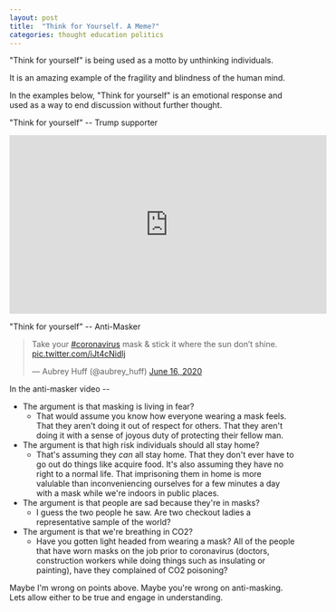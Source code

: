 ```yaml
---
layout: post
title:  "Think for Yourself. A Meme?"
categories: thought education politics
---
```


"Think for yourself" is being used as a motto by unthinking individuals.

It is an amazing example of the fragility and blindness of the human mind.

In the examples below, "Think for yourself" is an emotional response and used as a way to end discussion without further thought.

"Think for yourself" -- Trump supporter
<iframe width="560" height="315" src="https://www.youtube.com/embed/NzDhm808oU4?start=697" frameborder="0" allow="accelerometer; autoplay; encrypted-media; gyroscope; picture-in-picture" allowfullscreen></iframe>

"Think for yourself" -- Anti-Masker
<blockquote class="twitter-tweet"><p lang="en" dir="ltr">Take your <a href="https://twitter.com/hashtag/coronavirus?src=hash&amp;ref_src=twsrc%5Etfw">#coronavirus</a> mask &amp; stick it where the sun don’t shine. <a href="https://t.co/iJt4cNidlj">pic.twitter.com/iJt4cNidlj</a></p>&mdash; Aubrey Huff (@aubrey_huff) <a href="https://twitter.com/aubrey_huff/status/1273018665391099904?ref_src=twsrc%5Etfw">June 16, 2020</a></blockquote> <script async src="https://platform.twitter.com/widgets.js" charset="utf-8"></script>

In the anti-masker video --

* The argument is that masking is living in fear?
  * That would assume you know how everyone wearing a mask feels. That they aren't doing it out of respect for others. That they aren't doing it with a sense of joyous duty of protecting their fellow man.
* The argument is that high risk individuals should all stay home?
  * That's assuming they _can_ all stay home. That they don't ever have to go out do things like acquire food. It's also assuming they have no right to a normal life. That imprisoning them in home is more valulable than inconveniencing ourselves for a few minutes a day with a mask while we're indoors in public places.
* The argument is that people are sad because they're in masks?
  * I guess the two people he saw. Are two checkout ladies a representative sample of the world?
* The argument is that we're breathing in CO2?
  * Have you gotten light headed from wearing a mask? All of the people that have worn masks on the job prior to coronavirus (doctors, construction workers while doing things such as insulating or painting), have they complained of CO2 poisoning?

Maybe I'm wrong on points above. Maybe you're wrong on anti-masking. Lets allow either to be true and engage in understanding.
